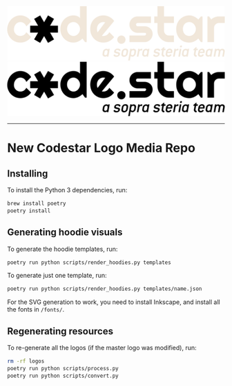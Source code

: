 ![](./animated/animated_dark.svg#gh-dark-mode-only)
![](./animated/animated_light.svg#gh-light-mode-only)

---

# New Codestar Logo Media Repo

## Installing

To install the Python 3 dependencies, run:

```sh
brew install poetry
poetry install
```

## Generating hoodie visuals

To generate the hoodie templates, run:

```sh
poetry run python scripts/render_hoodies.py templates
```

To generate just one template, run:

```sh
poetry run python scripts/render_hoodies.py templates/name.json
```

For the SVG generation to work, you need to install Inkscape, and install all the fonts in `/fonts/`.

## Regenerating resources

To re-generate all the logos (if the master logo was modified), run:

```sh
rm -rf logos
poetry run python scripts/process.py
poetry run python scripts/convert.py
```
